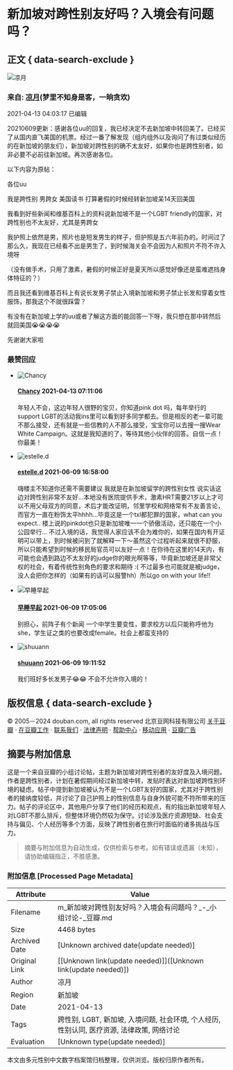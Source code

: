 # 新加坡对跨性别友好吗？入境会有问题吗？

## 正文 { data-search-exclude }


![凉月](https://img9.doubanio.com/icon/up74937186-15.jpg)

### 来自: [凉月](https://www.douban.com/people/leots/)(梦里不知身是客，一晌贪欢)

2021-04-13 04:03:17 已编辑

20210609更新：感谢各位uu的回复，我已经决定不去新加坡中转回美了。已经买了从国内直飞美国的机票。经过一番了解发现（组内组外以及询问了有过类似经历的在新加坡的朋友们），新加坡对跨性别的确不太友好，如果你也是跨性别者，如非必要不必前往新加坡。再次感谢各位。

以下内容为原帖：

各位uu

我是跨性别 男跨女 美国读书 打算暑假的时候经转新加坡呆14天回美国

我看到好些新闻和维基百科上的资料说新加坡不是一个LGBT friendly的国家，对跨性别也不太友好，尤其是男跨女

我护照上依然是男，照片也是短发男生的样子，但护照是五六年前办的。时间过了那么久，我现在已经看不出是男生了，到时候海关会不会因为人和照片不符不许入境呀

（没有做手术，只用了激素，暑假的时候正好是夏天所以感觉好像还是蛮难遮挡身体特征的？）

而且我还看到维基百科上有说长发男子禁止入境新加坡和男子禁止长发和穿着女性服饰，那我这个不就很踩雷？

有没有在新加坡上学的uu或者了解这方面的能回答一下呀，我只想在那中转然后就回美国😭😭😭😭

先谢谢大家啦

### 最赞回应

-   ![Chancy](https://img3.doubanio.com/icon/up225671877-3.jpg)
    
    #### [Chancy](https://www.douban.com/people/225671877/) 2021-04-13 07:11:06
    
    年轻人不会，这边年轻人很野的宝贝，你知道pink dot 吗，每年举行的support LGBT的活动我ins里可以看到好多同学都去。但是相反的老一辈可能不那么接受，还有就是一些信教的人不那么接受，宝宝你可以去搜一搜Wear White Campaign。这就是我知道的了，等待其他小伙伴的回答。自信一点！你最美！
    
-   ![estelle.d](https://img2.doubanio.com/icon/up168331549-1.jpg)
    
    #### [estelle.d](https://www.douban.com/people/168331549/) 2021-06-09 16:58:00
    
    嗨楼主不知道你还需不需要建议 我就是在新加坡留学的跨性别女性 说实话这边对跨性别非常不友好…本地没有医院提供手术，激素HRT需要21岁以上才可以不用父母双方的同意，术后才能改证明，邻里学校和网络常有不友善言论，而官方一直在粉饰太平hhhh…毕竟这是一个txl都犯罪的国家，what can you expect.. 楼上说的pinkdot也只是新加坡唯一一个骄傲活动，还只能在一个小公园举行… 不过入境的话，我觉得人家应该不会为难你的，如果在国内有开证明可以带上，到时候被问到了就解释一下～虽然这个过程听起来就很不舒服，所以只能希望到时候的移民局官员可以友好一点！在你待在这里的14天内，有可能也会遇到路边不太友好的judge你的眼光啊等等，毕竟新加坡还是非常父权的社会，有着传统性别角色的要求和期待 :( 不过最多也可能就是被judge，没人会把你怎样的（如果有的话可以报警hh）所以go on with your life!! 
   
-   ![早睡早起](https://img9.doubanio.com/icon/up192825010-16.jpg)
    
    #### [早睡早起](https://www.douban.com/people/192825010/) 2021-06-09 17:05:06
    
    别担心，前阵子有个新闻 一个中学生要变性，要求校方以后只能称呼他为she，学生证之类的也要改成female。社会上都蛮支持的

-   ![shuuann](https://img3.doubanio.com/icon/up189712961-53.jpg)
    
    #### [shuuann](https://www.douban.com/people/189712961/) 2021-06-09 19:11:52
    
    我们班好多长发男子😂😂 不会不允许你入境的！

## 版权信息 { data-search-exclude }
© 2005－2024 douban.com, all rights reserved 北京豆网科技有限公司 [关于豆瓣](https://www.douban.com/about) · [在豆瓣工作](https://www.douban.com/jobs) · [联系我们](https://www.douban.com/about?topic=contactus) · [法律声明](https://www.douban.com/about/legal) · [帮助中心](https://help.douban.com/group) · [移动应用](https://www.douban.com/doubanapp/) · [豆瓣广告](https://www.douban.com/partner/)
<!-- tcd_original_link https://m.douban.com/group/topic/220735978/ -->


## 摘要与附加信息

<!-- tcd_abstract -->
这是一个来自豆瓣的小组讨论帖，主题为新加坡对跨性别者的友好度及入境问题。作者是跨性别者，计划在暑假期间经过新加坡中转，发贴时表达对新加坡跨性别环境的疑虑。帖子中提到新加坡被认为不是一个LGBT友好的国家，尤其对于跨性别者的接纳度较低，并讨论了自己护照上的性别信息与自身外貌可能不符所带来的压力。帖子的评论区中，其他用户分享了他们的经历和观点，有的指出新加坡年轻人对LGBT不那么排斥，但整体环境仍然较为保守。讨论涉及医疗资源短缺、社会支持与偏见、个人经历等多个方面，反映了跨性别者在旅行时面临的诸多挑战与压力。
<!-- tcd_abstract_end -->

> 摘要与附加信息为自动生成，仅供检索与参考。如有错误或遗漏（未知），请协助编辑指正，不胜感激。

### 附加信息 [Processed Page Metadata]

| Attribute       | Value                                  |
|-----------------|----------------------------------------|
| Filename        | m_新加坡对跨性别友好吗？入境会有问题吗？_-_小组讨论-_豆瓣.md                             |
| Size            | 4468 bytes                           |
| Archived Date   | [Unknown archived date(update needed)]                             |
| Original Link   | [[Unknown link(update needed)]]([Unknown link(update needed)])                       |
| Author          | 凉月                               |
| Region          | 新加坡                               |
| Date            | 2021-04-13                                 |
| Tags            | 跨性别, LGBT, 新加坡, 入境问题, 社会环境, 个人经历, 性别认同, 医疗资源, 法律政策, 网络讨论                                 |
| Evaluation            | [Unknown type(update needed)]                                 |
<!-- tcd_table_end -->

本文由多元性别中文数字档案馆归档整理，仅供浏览。版权归原作者所有。
